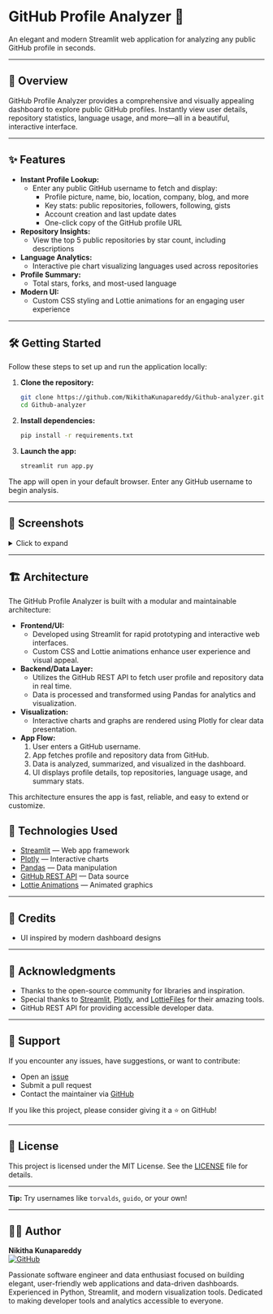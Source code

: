 
# GitHub Profile Analyzer 🐙

An elegant and modern Streamlit web application for analyzing any public GitHub profile in seconds.

---

## 🚀 Overview

GitHub Profile Analyzer provides a comprehensive and visually appealing dashboard to explore public GitHub profiles. Instantly view user details, repository statistics, language usage, and more—all in a beautiful, interactive interface.

---

## ✨ Features

- **Instant Profile Lookup:**
  - Enter any public GitHub username to fetch and display:
    - Profile picture, name, bio, location, company, blog, and more
    - Key stats: public repositories, followers, following, gists
    - Account creation and last update dates
    - One-click copy of the GitHub profile URL
- **Repository Insights:**
  - View the top 5 public repositories by star count, including descriptions
- **Language Analytics:**
  - Interactive pie chart visualizing languages used across repositories
- **Profile Summary:**
  - Total stars, forks, and most-used language
- **Modern UI:**
  - Custom CSS styling and Lottie animations for an engaging user experience

---

## 🛠️ Getting Started

Follow these steps to set up and run the application locally:

1. **Clone the repository:**
   ```bash
   git clone https://github.com/NikithaKunapareddy/Github-analyzer.git
   cd Github-analyzer
   ```
2. **Install dependencies:**
   ```bash
   pip install -r requirements.txt
   ```
3. **Launch the app:**
   ```bash
   streamlit run app.py
   ```

The app will open in your default browser. Enter any GitHub username to begin analysis.

---

## 📸 Screenshots

<details>
<summary>Click to expand</summary>

![Profile Example](./screenshots/profile-example.png)
![Top Repos](./screenshots/top-repos.png)

</details>

---

## 🏗️ Architecture

The GitHub Profile Analyzer is built with a modular and maintainable architecture:

- **Frontend/UI:**
  - Developed using Streamlit for rapid prototyping and interactive web interfaces.
  - Custom CSS and Lottie animations enhance user experience and visual appeal.
- **Backend/Data Layer:**
  - Utilizes the GitHub REST API to fetch user profile and repository data in real time.
  - Data is processed and transformed using Pandas for analytics and visualization.
- **Visualization:**
  - Interactive charts and graphs are rendered using Plotly for clear data presentation.
- **App Flow:**
  1. User enters a GitHub username.
  2. App fetches profile and repository data from GitHub.
  3. Data is analyzed, summarized, and visualized in the dashboard.
  4. UI displays profile details, top repositories, language usage, and summary stats.

This architecture ensures the app is fast, reliable, and easy to extend or customize.

## 🧰 Technologies Used

- [Streamlit](https://streamlit.io) — Web app framework
- [Plotly](https://plotly.com/python/) — Interactive charts
- [Pandas](https://pandas.pydata.org/) — Data manipulation
- [GitHub REST API](https://docs.github.com/en/rest) — Data source
- [Lottie Animations](https://lottiefiles.com/) — Animated graphics

---

## 🙏 Credits

- UI inspired by modern dashboard designs

---

## 🤝 Acknowledgments

- Thanks to the open-source community for libraries and inspiration.
- Special thanks to [Streamlit](https://streamlit.io), [Plotly](https://plotly.com/python/), and [LottieFiles](https://lottiefiles.com/) for their amazing tools.
- GitHub REST API for providing accessible developer data.

---

## 💬 Support

If you encounter any issues, have suggestions, or want to contribute:

- Open an [issue](https://github.com/NikithaKunapareddy/Github-analyzer/issues)
- Submit a pull request
- Contact the maintainer via [GitHub](https://github.com/NikithaKunapareddy)

If you like this project, please consider giving it a ⭐ on GitHub!

---

## 📄 License

This project is licensed under the MIT License. See the [LICENSE](LICENSE) file for details.

---

**Tip:** Try usernames like `torvalds`, `guido`, or your own!

---

## 👩‍💻 Author

**Nikitha Kunapareddy**  
[![GitHub](https://img.shields.io/badge/GitHub-NikithaKunapareddy-blue?logo=github)](https://github.com/NikithaKunapareddy)

Passionate software engineer and data enthusiast focused on building elegant, user-friendly web applications and data-driven dashboards. Experienced in Python, Streamlit, and modern visualization tools. Dedicated to making developer tools and analytics accessible to everyone.